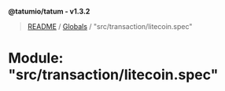 **@tatumio/tatum - v1.3.2**

> [README](../README.md) / [Globals](../globals.md) / "src/transaction/litecoin.spec"

# Module: "src/transaction/litecoin.spec"
